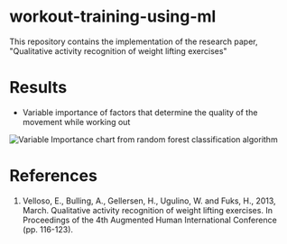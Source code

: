 # workout-training-using-ml
This repository contains the implementation of the research paper, "Qualitative activity recognition of weight lifting exercises" 

# Results
* Variable importance of factors that determine the quality of the movement while working out

![Variable Importance chart from random forest classification algorithm](https://github.com/manvimadan12/workout-training-using-ml/blob/master/Rplot01.png)

# References
1. Velloso, E., Bulling, A., Gellersen, H., Ugulino, W. and Fuks, H., 2013, March. Qualitative activity recognition of weight lifting exercises. In Proceedings of the 4th Augmented Human International Conference (pp. 116-123).
